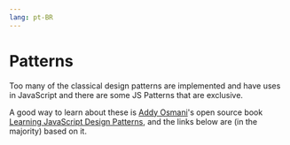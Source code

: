 ```yaml
---
lang: pt-BR
---
```


# Patterns

Too many of the classical design patterns are implemented and have uses in JavaScript and there are some JS Patterns that are exclusive.

A good way to learn about these is [Addy Osmani][1]'s open source book [Learning JavaScript Design Patterns][2], and the links below are (in the majority) based on it.

[1]: https://twitter.com/addyosmani
[2]: http://addyosmani.com/resources/essentialjsdesignpatterns/book/



